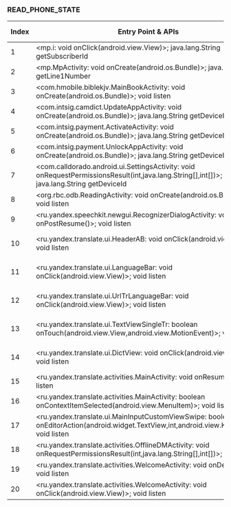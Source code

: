### READ_PHONE_STATE
| Index | Entry Point & APIs | Screen shot | Resource id | Label |
| ------------- | ------------- | ------------- |-------------|-------------|
| 1 | <mp.i: void onClick(android.view.View)>; java.lang.String getSubscriberId | ![](D:\COSMOS\output\py\Play_win8\Books_Reference\com.audiobooksnow.app\mp.MpActivity.png) |  | D |
| 2 | <mp.MpActivity: void onCreate(android.os.Bundle)>; java.lang.String getLine1Number | ![](D:\COSMOS\output\py\Play_win8\Books_Reference\com.audiobooksnow.app\mp.MpActivity.png) |  | D |
| 3 | <com.hmobile.biblekjv.MainBookActivity: void onCreate(android.os.Bundle)>; void listen | ![](D:\COSMOS\output\py\Play_win8\Books_Reference\com.hmobile.biblekjv\com.hmobile.biblekjv.MainBookActivity.png) |  | F|
| 4 | <com.intsig.camdict.UpdateAppActivity: void onCreate(android.os.Bundle)>; java.lang.String getDeviceId | ![](D:\COSMOS\output\py\Play_win8\Books_Reference\com.intsig.camdict\com.intsig.camdict.UpdateAppActivity.png) |  | |
| 5 | <com.intsig.payment.ActivateActivity: void onCreate(android.os.Bundle)>; java.lang.String getDeviceId | ![](D:\COSMOS\output\py\Play_win8\Books_Reference\com.intsig.camdict\com.intsig.payment.ActivateActivity.png) |  | T |
| 6 | <com.intsig.payment.UnlockAppActivity: void onCreate(android.os.Bundle)>; java.lang.String getDeviceId | ![](D:\COSMOS\output\py\Play_win8\Books_Reference\com.intsig.camdict\com.intsig.payment.UnlockAppActivity.png) |  | T |
| 7 | <com.calldorado.android.ui.SettingsActivity: void onRequestPermissionsResult(int,java.lang.String[],int[])>; java.lang.String getDeviceId | ![](D:\COSMOS\output\py\Play_win8\Books_Reference\com.versiculo\com.calldorado.android.ui.SettingsActivity.png) |  | T |
| 8 | <org.rbc.odb.ReadingActivity: void onCreate(android.os.Bundle)>; void listen | ![](D:\COSMOS\output\py\Play_win8\Books_Reference\org.rbc.odb\org.rbc.odb.ReadingActivity.png) |  | D |
| 9 | <ru.yandex.speechkit.newgui.RecognizerDialogActivity: void onPostResume()>; void listen | ![](D:\COSMOS\output\py\Play_win8\Books_Reference\ru.yandex.translate\ru.yandex.speechkit.newgui.RecognizerDialogActivity.png) |  | |
| 10 | <ru.yandex.translate.ui.HeaderAB: void onClick(android.view.View)>; void listen | ![](D:\COSMOS\output\py\Play_win8\Books_Reference\ru.yandex.translate\ru.yandex.translate.activities.SettingsActivity.png) | {'2131886214': <sensitive_component.SensitiveComponent.SensitiveView object at 0x0000021457CD2630>} | D |
| 11 | <ru.yandex.translate.ui.LanguageBar: void onClick(android.view.View)>; void listen | ![](D:\COSMOS\output\py\Play_win8\Books_Reference\ru.yandex.translate\ru.yandex.translate.activities.UrlTrActivity.png) | {'2131886331': <sensitive_component.SensitiveComponent.SensitiveView object at 0x0000021457CD2588>} | D |
| 12 | <ru.yandex.translate.ui.UrlTrLanguageBar: void onClick(android.view.View)>; void listen | ![](D:\COSMOS\output\py\Play_win8\Books_Reference\ru.yandex.translate\ru.yandex.translate.activities.UrlTrActivity.png) | {'2131886331': <sensitive_component.SensitiveComponent.SensitiveView object at 0x0000021457CD24A8>} | D |
| 13 | <ru.yandex.translate.ui.TextViewSingleTr: boolean onTouch(android.view.View,android.view.MotionEvent)>; void listen | ![](D:\COSMOS\output\py\Play_win8\Books_Reference\ru.yandex.translate\ru.yandex.translate.activities.MainActivity.png) | {'2131886427': <sensitive_component.SensitiveComponent.SensitiveView object at 0x0000021457E95278>} | |
| 14 | <ru.yandex.translate.ui.DictView: void onClick(android.view.View)>; void listen | ![](D:\COSMOS\output\py\Play_win8\Books_Reference\ru.yandex.translate\ru.yandex.translate.activities.MainActivity.png) | {'2131886430': <sensitive_component.SensitiveComponent.SensitiveView object at 0x0000021457E956D8>} | |
| 15 | <ru.yandex.translate.activities.MainActivity: void onResume()>; void listen | ![](D:\COSMOS\output\py\Play_win8\Books_Reference\ru.yandex.translate\ru.yandex.translate.activities.MainActivity.png) |  | |
| 16 | <ru.yandex.translate.activities.MainActivity: boolean onContextItemSelected(android.view.MenuItem)>; void listen | ![](D:\COSMOS\output\py\Play_win8\Books_Reference\ru.yandex.translate\ru.yandex.translate.activities.MainActivity.png) |  | |
| 17 | <ru.yandex.translate.ui.MainInputCustomViewSwipe: boolean onEditorAction(android.widget.TextView,int,android.view.KeyEvent)>; void listen | ![](D:\COSMOS\output\py\Play_win8\Books_Reference\ru.yandex.translate\ru.yandex.translate.activities.MainActivity.png) | {'2131886420': <sensitive_component.SensitiveComponent.SensitiveView object at 0x0000021457E4E390>} | |
| 18 | <ru.yandex.translate.activities.OfflineDMActivity: void onRequestPermissionsResult(int,java.lang.String[],int[])>; void listen | ![](D:\COSMOS\output\py\Play_win8\Books_Reference\ru.yandex.translate\ru.yandex.translate.activities.OfflineDMActivity.png) |  | D |
| 19 | <ru.yandex.translate.activities.WelcomeActivity: void onDestroy()>; void listen | ![](D:\COSMOS\output\py\Play_win8\Books_Reference\ru.yandex.translate\ru.yandex.translate.activities.WelcomeActivity.png) |  | D |
| 20 | <ru.yandex.translate.activities.WelcomeActivity: void onClick(android.view.View)>; void listen | ![](D:\COSMOS\output\py\Play_win8\Books_Reference\ru.yandex.translate\ru.yandex.translate.activities.WelcomeActivity.png) |  | D |
